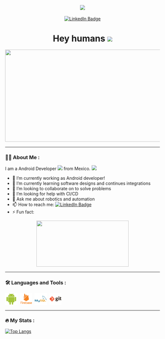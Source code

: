 <div id="header" align="center">
  <img src="https://media.giphy.com/media/llarwdtFqG63IlqUR1/giphy.gif" width="100"/>
</div>
<div id="header" align="center">
  <img src="https://komarev.com/ghpvc/?username=washul&style=flat-square&color=blue" alt="" />
</div>

<div id="badges" align="center">
  <a href="https://www.linkedin.com/in/alejandro-carrillo-788767196/">
    <img src="https://img.shields.io/badge/LinkedIn-blue?style=for-the-badge&logo=linkedin&logoColor=white" alt="LinkedIn Badge"/>
  </a>
</div>

<h1 align="center">
  Hey humans
  <img src="https://media.giphy.com/media/hvRJCLFzcasrR4ia7z/giphy.gif" width="30px"/>
</h1>

<div align="center">
  <img src="https://media.giphy.com/media/dWesBcTLavkZuG35MI/giphy.gif" width="600" height="300"/>
</div>

---

### :man_technologist: About Me :

I am a Android Developer <img src="https://media.giphy.com/media/WUlplcMpOCEmTGBtBW/giphy.gif" width="30"> from Mexico. <img src="https://media.giphy.com/media/5plgREel3XcJPvO0Ok/giphy-downsized-large.gif" width="20">

- 🔭 I’m currently working as Android developer!
- 🌱 I’m currently learning software designs and continues integrations
- 👯 I’m looking to collaborate on to solve problems
- 🤔 I’m looking for help with CI/CD
- 💬 Ask me about robotics and automation  
- 📫 How to reach me: <a href="https://www.linkedin.com/in/alejandro-carrillo-788767196/">
    <img src="https://img.shields.io/badge/LinkedIn-blue?style=for-the-badge&logo=linkedin&logoColor=white" alt="LinkedIn Badge" width="50"/>
  </a>
- ⚡ Fun fact: 
<div align="center">
  <img src="https://assets.hongkiat.com/uploads/programming-jokes/joke-coffee-code.jpg" width="300" height="150"/>
</div>


---

### :hammer_and_wrench: Languages and Tools :

<div>
  <img src="https://github.com/devicons/devicon/blob/master/icons/android/android-original.svg" title="Android" alt="Android" width="40" height="40"/>&nbsp;
  <img src="https://github.com/devicons/devicon/blob/master/icons/firebase/firebase-plain-wordmark.svg" title="Firebase" alt="Firebase" width="40" height="40"/>&nbsp;
  <img src="https://github.com/devicons/devicon/blob/master/icons/mysql/mysql-original-wordmark.svg" title="MySQL"  alt="MySQL" width="40" height="40"/>&nbsp;
  <img src="https://github.com/devicons/devicon/blob/master/icons/git/git-original-wordmark.svg" title="Git" **alt="Git" width="40" height="40"/>
</div>

---

### :fire: My Stats :

[![Top Langs](https://github-readme-stats.vercel.app/api/top-langs/?washul&layout=compact&theme=vision-friendly-dark)](https://github.com/anuraghazra/github-readme-stats)


